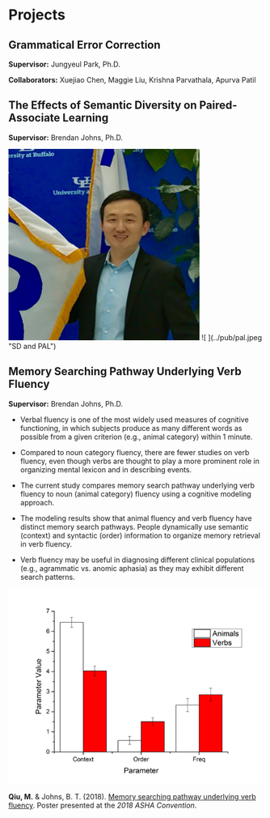 # Projects

## Grammatical Error Correction
**Supervisor:** Jungyeul Park, Ph.D.

**Collaborators:** Xuejiao Chen, Maggie Liu, Krishna Parvathala, Apurva Patil

## The Effects of Semantic Diversity on Paired-Associate Learning
**Supervisor:** Brendan Johns, Ph.D.

<img src="pub/mengyang.jpeg" style='height: 75%; width: 75%; object-fit: contain' />
![ ](../pub/pal.jpeg "SD and PAL")

## Memory Searching Pathway Underlying Verb Fluency
**Supervisor:** Brendan Johns, Ph.D.

- Verbal fluency is one of the most widely used measures of cognitive functioning, in which subjects produce as many different words as possible from a given criterion (e.g., animal category) within 1 minute.

- Compared to noun category fluency, there are fewer studies on verb fluency, even though verbs are thought to play a more prominent role in organizing mental lexicon and in describing events.

- The current study compares memory search pathway underlying verb fluency to noun (animal category) fluency using a cognitive modeling approach.

- The modeling results show that animal fluency and verb fluency have distinct memory search pathways. People dynamically use semantic (context) and syntactic (order) information to organize memory retrieval in verb fluency. 

- Verb fluency may be useful in diagnosing different clinical populations (e.g., agrammatic vs. anomic aphasia) as they may exhibit different search patterns.

![alt text](../pub/vf.png "Verb Fluency")

**Qiu, M.** & Johns, B. T. (2018). [Memory searching pathway underlying verb fluency](../pub/Qiu_Johns_ASHA_2018.pdf). Poster presented at the *2018 ASHA Convention*.
